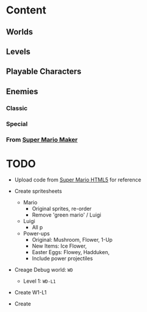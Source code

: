 # Content
## Worlds

## Levels

## Playable Characters

## Enemies
### Classic

### Special

### From [Super Mario Maker](http://supermariomaker.nintendo.com/)

## 

# TODO
- Upload code from [Super Mario HTML5](http://supermarioemulator.com/mario.php) for reference
- Create spritesheets
  - Mario
    - Original sprites, re-order
    - Remove 'green mario' / Luigi
  - Luigi
    - All p
  - Power-ups
    - Original: Mushroom, Flower, 1-Up
    - New Items: Ice Flower,
    - Easter Eggs: Flowey, Hadduken, 
    - Include power projectiles
- Creage Debug world: `WD`
  - Level 1: `WD-L1`
  
- Create W1-L1
- Create 
